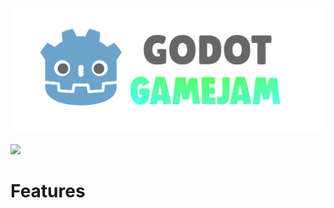 ![godot-gamejam](img/logo.png)

![](https://img.shields.io/badge/Godot%20Compatible-4.3%2B-%234385B5)

# Features

